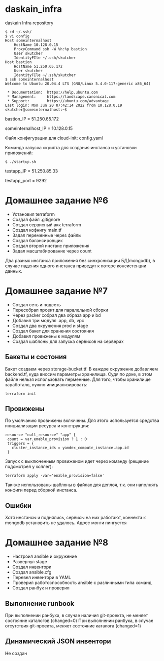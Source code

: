 # daskain_infra
daskain Infra repository
```console
$ cd ~/.ssh/
$ vi config
Host someinternalhost
    HostName 10.128.0.15
    ProxyCommand ssh -W %h:%p bastion
    User skutcher
    IdentityFIle ~/.ssh/skutcher
Host bastion
    HostName 51.250.65.172
    User skutcher
    IdentityFIle ~/.ssh/skutcher
$ ssh someinternalhost
Welcome to Ubuntu 20.04.4 LTS (GNU/Linux 5.4.0-117-generic x86_64)

 * Documentation:  https://help.ubuntu.com
 * Management:     https://landscape.canonical.com
 * Support:        https://ubuntu.com/advantage
Last login: Mon Jun 20 07:42:14 2022 from 10.128.0.19
skutcher@someinternalhost:~$
```

bastion_IP = 51.250.65.172

someinternalhost_IP = 10.128.0.15

Файл конфигурации для cloud-init: config.yaml

Команда запуска скрипта для создания инстанса и установки приложений:
```
$ ./startup.sh
```

testapp_IP = 51.250.85.33

testapp_port = 9292

# Домашнее задание №6

 - Установил terraform
 - Создал файл .gitignore
 - Создал сервисный акк terraform
 - Создал кофнигу main.tf
 - Задал переменные через файлы
 - Создал балансировщик
 - Создал второй инстанс приложения
 - Задал масштабирование через count

Два разных инстанса приложения без синхронизации БД(mongodb), в случае падения одного инстанса приведут к потере консистенции данных.


# Домашнее задание №7

 - Создал сеть и подсеть
 - Пересобрал проект для паралельной сборки
 - Через packer собрал два образа app и bd
 - Добавил три модуля: app, db, vpc
 - Создал два окружения prod и stage
 - Создал бакет для хранения состояния
 - Добавил провижены к модулям
 - Создал шаблоны для запуска сервисов на серверах

## Бакеты и состония
Бакет создаем через storage-bucket.tf. В каждое окружение добавляем backend.tf, куда вносим параметры хранилища. Судя по доке, в этом файле нельзя использовать перменные.
Для того, чтобы хранилище заработало, нужно инициализировать:
```
terraform init
```

## Провижены
 По умолчанию провижены включены. Для этого используется средства инициализации ресурса и конструкция:
 ```
 resource "null_resource" "app" {
  count = var.enable_provision ? 1 : 0
  triggers = {
    cluster_instance_ids = yandex_compute_instance.app.id
  }
 ```

 Запуск с выключенным провиженом идет через команду (рещение подсмотрел у коллег):
 ```
 terraform apply -var='enable_provision=false'
 ```

 Так-же использованы шаблоны в  файлах для деплоя, т.к. они наполнять конфиги перед сборкой инстанса.

 ## Ошибки
 Хотя инстансы и поднялись, сервисы на них работают, коннекта к mongodb установить не удалось. Адрес монги пингуется

# Домашнее задание №8

 - Настроил ansible и окружение
 - Развернул stage
 - Создал инвентори
 - Создал ansible.cfg
 - Перевел инвентори в YAML
 - Проверил работоспособность ansible с различными типа команд
 - Создал ранбук и проверил


## Выполнение runbook
При выполнении ранбука, в случае наличия git-проекта, не меняет состояние каталогов (changed=0)
При выполнении ранбука, в случае отсутствия git-проекта, меняет состояние каталога (changed=1)


## Динамический JSON инвентори
Не создан